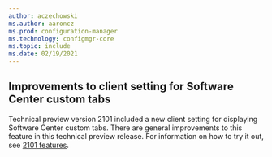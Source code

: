 ```yaml
---
author: aczechowski
ms.author: aaroncz
ms.prod: configuration-manager
ms.technology: configmgr-core
ms.topic: include
ms.date: 02/19/2021
---
```


## <a name="bkmk_webview"></a> Improvements to client setting for Software Center custom tabs

<!--9142301-->

Technical preview version 2101 included a new client setting for displaying Software Center custom tabs. There are general improvements to this feature in this technical preview release. For information on how to try it out, see [2101 features](../../technical-preview-2101.md#bkmk_webview).
